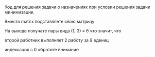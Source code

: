 Код для решения задачи о назначениях при условии решения задачи минимизации.

Вместо matrix подставляете свою матрицу

На выходе получате пары вида (1, 3) = 6 что значит, что 

второй работник выполняет 2 работу за 6 едениц

индексация с 0 обратите внимание 
